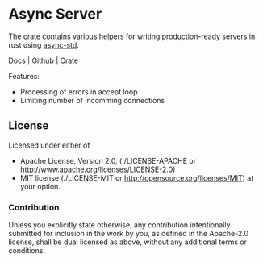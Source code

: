 # Async Server

The crate contains various helpers for writing production-ready servers in
rust using [async-std](https://async.rs/).

[Docs](https://docs.rs/async-server/) |
[Github](https://github.com/tailhook/async-server/) |
[Crate](https://crates.io/crates/async-server)

Features:
* Processing of errors in accept loop
* Limiting number of incomming connections


## License

Licensed under either of

* Apache License, Version 2.0,
  (./LICENSE-APACHE or http://www.apache.org/licenses/LICENSE-2.0)
* MIT license (./LICENSE-MIT or http://opensource.org/licenses/MIT)
  at your option.

### Contribution

Unless you explicitly state otherwise, any contribution intentionally
submitted for inclusion in the work by you, as defined in the Apache-2.0
license, shall be dual licensed as above, without any additional terms or
conditions.

